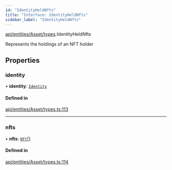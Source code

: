 ```yaml
---
id: "IdentityHeldNfts"
title: "Interface: IdentityHeldNfts"
sidebar_label: "IdentityHeldNfts"
---
```


[api/entities/Asset/types](../../../../../../modules/API/Entities/Asset/Types/Types.md).IdentityHeldNfts

Represents the holdings of an NFT holder

## Properties

### identity

• **identity**: [`Identity`](../../../../../../classes/API/Entities/Identity/Identity.md)

#### Defined in

[api/entities/Asset/types.ts:113](https://github.com/PolymeshAssociation/polymesh-sdk/blob/c53723bab/src/api/entities/Asset/types.ts#L113)

___

### nfts

• **nfts**: [`Nft`](../../../../../../classes/API/Entities/Asset/NonFungible/Nft/Nft.md)[]

#### Defined in

[api/entities/Asset/types.ts:114](https://github.com/PolymeshAssociation/polymesh-sdk/blob/c53723bab/src/api/entities/Asset/types.ts#L114)

